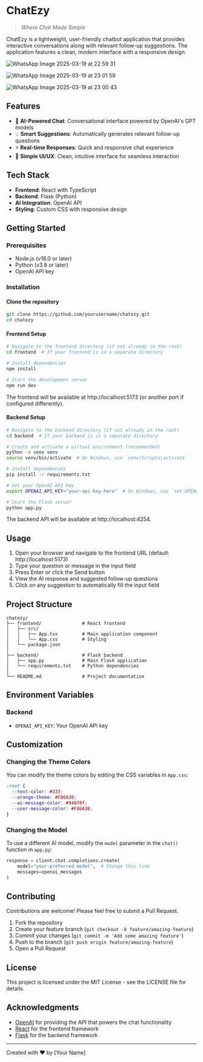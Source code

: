 # ChatEzy

> *Where Chat Made Simple*

ChatEzy is a lightweight, user-friendly chatbot application that provides interactive conversations along with relevant follow-up suggestions. The application features a clean, modern interface with a responsive design.

![WhatsApp Image 2025-03-19 at 22 59 31](https://github.com/user-attachments/assets/580a42c9-b629-482b-b72c-4caabc877939)

![WhatsApp Image 2025-03-19 at 23 01 59](https://github.com/user-attachments/assets/12e2edb8-3f15-4381-99e9-33d459c2324a)

![WhatsApp Image 2025-03-19 at 23 00 43](https://github.com/user-attachments/assets/c2df4b1e-e7ac-446e-8fc8-652495d18242)

## Features

- 🤖 **AI-Powered Chat**: Conversational interface powered by OpenAI's GPT models
- 💡 **Smart Suggestions**: Automatically generates relevant follow-up questions
- ⚡ **Real-time Responses**: Quick and responsive chat experience
- 🧩 **Simple UI/UX**: Clean, intuitive interface for seamless interaction

## Tech Stack

- **Frontend**: React with TypeScript
- **Backend**: Flask (Python)
- **AI Integration**: OpenAI API
- **Styling**: Custom CSS with responsive design

## Getting Started

### Prerequisites

- Node.js (v16.0 or later)
- Python (v3.8 or later)
- OpenAI API key

### Installation

#### Clone the repository

```bash
git clone https://github.com/yourusername/chatezy.git
cd chatezy
```

#### Frontend Setup

```bash
# Navigate to the frontend directory (if not already in the root)
cd frontend  # If your frontend is in a separate directory

# Install dependencies
npm install

# Start the development server
npm run dev
```

The frontend will be available at http://localhost:5173 (or another port if configured differently).

#### Backend Setup

```bash
# Navigate to the backend directory (if not already in the root)
cd backend  # If your backend is in a separate directory

# Create and activate a virtual environment (recommended)
python -m venv venv
source venv/bin/activate  # On Windows, use `venv\Scripts\activate`

# Install dependencies
pip install -r requirements.txt

# Set your OpenAI API key
export OPENAI_API_KEY="your-api-key-here"  # On Windows, use `set OPENAI_API_KEY=your-api-key-here`

# Start the Flask server
python app.py
```

The backend API will be available at http://localhost:4254.

## Usage

1. Open your browser and navigate to the frontend URL (default: http://localhost:5173)
2. Type your question or message in the input field
3. Press Enter or click the Send button
4. View the AI response and suggested follow-up questions
5. Click on any suggestion to automatically fill the input field

## Project Structure

```
chatezy/
├── frontend/               # React frontend
│   ├── src/
│   │   ├── App.tsx         # Main application component
│   │   └── App.css         # Styling
│   └── package.json
│
├── backend/                # Flask backend
│   ├── app.py              # Main Flask application
│   └── requirements.txt    # Python dependencies
│
└── README.md               # Project documentation
```

## Environment Variables

### Backend

- `OPENAI_API_KEY`: Your OpenAI API key

## Customization

### Changing the Theme Colors

You can modify the theme colors by editing the CSS variables in `App.css`:

```css
:root {
  --text-color: #333;
  --orange-theme: #F86A38;
  --ai-message-color: #948f8f;
  --user-message-color: #F86A38;
}
```

### Changing the Model

To use a different AI model, modify the `model` parameter in the `chat()` function in `app.py`:

```python
response = client.chat.completions.create(
    model="your-preferred-model",  # Change this line
    messages=openai_messages
)
```

## Contributing

Contributions are welcome! Please feel free to submit a Pull Request.

1. Fork the repository
2. Create your feature branch (`git checkout -b feature/amazing-feature`)
3. Commit your changes (`git commit -m 'Add some amazing feature'`)
4. Push to the branch (`git push origin feature/amazing-feature`)
5. Open a Pull Request

## License

This project is licensed under the MIT License - see the LICENSE file for details.

## Acknowledgments

- [OpenAI](https://openai.com/) for providing the API that powers the chat functionality
- [React](https://react.dev/) for the frontend framework
- [Flask](https://flask.palletsprojects.com/) for the backend framework

---

Created with ❤️ by [Your Name]

